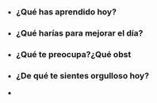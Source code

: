 - ### ¿Qué has aprendido hoy?
- ### ¿Qué harías para mejorar el día?
- ### ¿Qué te preocupa?¿Qué obst
- ### ¿De qué te sientes orgulloso hoy?
-